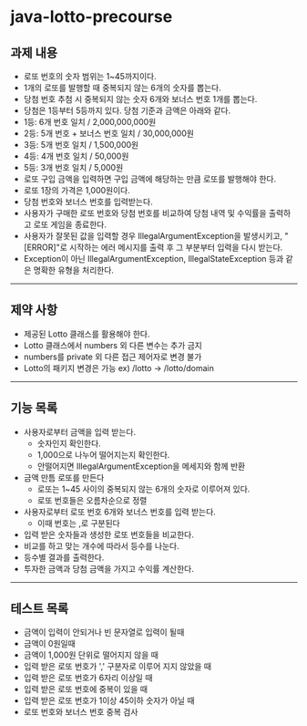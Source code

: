 # java-lotto-precourse

## 과제 내용
- 로또 번호의 숫자 범위는 1~45까지이다.
- 1개의 로또를 발행할 때 중복되지 않는 6개의 숫자를 뽑는다.
- 당첨 번호 추첨 시 중복되지 않는 숫자 6개와 보너스 번호 1개를 뽑는다.
- 당첨은 1등부터 5등까지 있다. 당첨 기준과 금액은 아래와 같다.
- 1등: 6개 번호 일치 / 2,000,000,000원 
- 2등: 5개 번호 + 보너스 번호 일치 / 30,000,000원 
- 3등: 5개 번호 일치 / 1,500,000원 
- 4등: 4개 번호 일치 / 50,000원 
- 5등: 3개 번호 일치 / 5,000원 
- 로또 구입 금액을 입력하면 구입 금액에 해당하는 만큼 로또를 발행해야 한다. 
- 로또 1장의 가격은 1,000원이다. 
- 당첨 번호와 보너스 번호를 입력받는다. 
- 사용자가 구매한 로또 번호와 당첨 번호를 비교하여 당첨 내역 및 수익률을 출력하고 로또 게임을 종료한다. 
- 사용자가 잘못된 값을 입력할 경우 IllegalArgumentException을 발생시키고, "[ERROR]"로 시작하는 에러 메시지를 출력 후 그 부분부터 입력을 다시 받는다.
- Exception이 아닌 IllegalArgumentException, IllegalStateException 등과 같은 명확한 유형을 처리한다.

---

## 제약 사항
- 제공된 Lotto 클래스를 활용해야 한다.
- Lotto 클래스에서 numbers 외 다른 변수는 추가 금지
- numbers를 private 외 다른 접근 제어자로 변경 불가
- Lotto의 패키지 변경은 가능 ex) /lotto -> /lotto/domain

---

## 기능 목록
- 사용자로부터 금액을 입력 받는다.
  - 숫자인지 확인한다.
  - 1,000으로 나누어 떨어지는지 확인한다.
  - 안떨어지면 IllegalArgumentException을 메세지와 함께 반환
- 금액 만틈 로또를 만든다
  - 로또는 1~45 사이의 중복되지 않는 6개의 숫자로 이루어져 있다.
  - 로또 번호들은 오름차순으로 정렬
- 사용자로부터 로또 번호 6개와 보너스 번호를 입력 받는다.
  - 이때 번호는 ,로 구분된다
- 입력 받은 숫자들과 생성한 로또 번호들을 비교한다.
- 비교를 하고 맞는 개수에 따라서 등수를 나눈다.
- 등수별 결과를 출력한다.
- 투자한 금액과 당첨 금액을 가지고 수익률 계산한다.

---

## 테스트 목록
- 금액이 입력이 안되거나 빈 문자열로 입력이 될때
- 금액이 0원일때
- 금액이 1,000원 단위로 떨어지지 않을 때
- 입력 받은 로또 번호가 ',' 구분자로 이루어 지지 않았을 때
- 입력 받은 로또 번호가 6자리 이상일 때
- 입력 받은 로또 번호에 중복이 있을 때
- 입력 받은 로또 번호가 1이상 45이하 숫자가 아닐 때
- 로또 번호와 보너스 번호 중복 검사